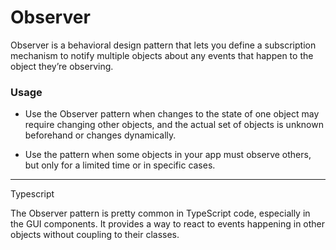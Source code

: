Observer
=====

Observer is a behavioral design pattern that lets you define a subscription mechanism to notify multiple objects about any events that happen to the object they’re observing.

### Usage

- Use the Observer pattern when changes to the state of one object may require changing other objects, and the actual set of objects is unknown beforehand or changes dynamically.

- Use the pattern when some objects in your app must observe others, but only for a limited time or in specific cases.
---
Typescript

The Observer pattern is pretty common in TypeScript code, especially in the GUI components. It provides a way to react to events happening in other objects without coupling to their classes.